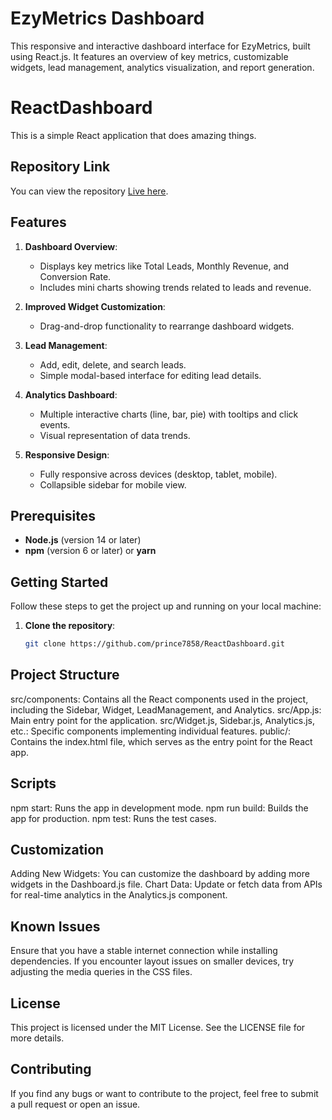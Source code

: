 # EzyMetrics Dashboard

This responsive and interactive dashboard interface for EzyMetrics, built using React.js. It features an overview of key metrics, customizable widgets, lead management, analytics visualization, and report generation.

# ReactDashboard

This is a simple React application that does amazing things.

## Repository Link

You can view the repository [Live here](https://prince7858.github.io/ReactDashboard/).


## Features

1. **Dashboard Overview**:
   - Displays key metrics like Total Leads, Monthly Revenue, and Conversion Rate.
   - Includes mini charts showing trends related to leads and revenue.

2. **Improved Widget Customization**:
   - Drag-and-drop functionality to rearrange dashboard widgets.

3. **Lead Management**:
   - Add, edit, delete, and search leads.
   - Simple modal-based interface for editing lead details.

4. **Analytics Dashboard**:
   - Multiple interactive charts (line, bar, pie) with tooltips and click events.
   - Visual representation of data trends.

5. **Responsive Design**:
   - Fully responsive across devices (desktop, tablet, mobile).
   - Collapsible sidebar for mobile view.

## Prerequisites

- **Node.js** (version 14 or later)
- **npm** (version 6 or later) or **yarn**

## Getting Started

Follow these steps to get the project up and running on your local machine:

1. **Clone the repository**:
   ```bash
   git clone https://github.com/prince7858/ReactDashboard.git

 ## Project Structure
 
src/components: Contains all the React components used in the project, including the Sidebar, Widget, LeadManagement, and Analytics.
src/App.js: Main entry point for the application.
src/Widget.js, Sidebar.js, Analytics.js, etc.: Specific components implementing individual features.
public/: Contains the index.html file, which serves as the entry point for the React app.

## Scripts

npm start: Runs the app in development mode.
npm run build: Builds the app for production.
npm test: Runs the test cases.

## Customization

Adding New Widgets: You can customize the dashboard by adding more widgets in the Dashboard.js file.
Chart Data: Update or fetch data from APIs for real-time analytics in the Analytics.js component.

## Known Issues

Ensure that you have a stable internet connection while installing dependencies.
If you encounter layout issues on smaller devices, try adjusting the media queries in the CSS files.

## License

This project is licensed under the MIT License. See the LICENSE file for more details.

## Contributing

If you find any bugs or want to contribute to the project, feel free to submit a pull request or open an issue.

